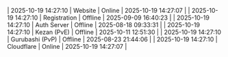 | 2025-10-19 14:27:10 | Website | Online | 2025-10-19 14:27:07 |
| 2025-10-19 14:27:10 | Registration | Offline | 2025-09-09 16:40:23 |
| 2025-10-19 14:27:10 | Auth Server | Offline | 2025-08-18 09:33:31 |
| 2025-10-19 14:27:10 | Kezan (PvE) | Offline | 2025-10-11 12:51:30 |
| 2025-10-19 14:27:10 | Gurubashi (PvP) | Offline | 2025-08-23 21:44:06 |
| 2025-10-19 14:27:10 | Cloudflare | Online | 2025-10-19 14:27:07 |
